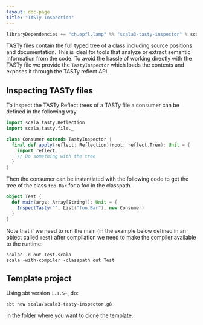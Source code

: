 ```yaml
---
layout: doc-page
title: "TASTy Inspection"
---
```


```scala
libraryDependencies += "ch.epfl.lamp" %% "scala3-tasty-inspector" % scalaVersion.value
```

TASTy files contain the full typed tree of a class including source positions
and documentation. This is ideal for tools that analyze or extract semantic
information from the code. To avoid the hassle of working directly with the TASTy
file we provide the `TastyInspector` which loads the contents and exposes it
through the TASTy reflect API.


## Inspecting TASTy files

To inspect the TASTy Reflect trees of a TASTy file a consumer can be defined in
the following way.

```scala
import scala.tasty.Reflection
import scala.tasty.file._

class Consumer extends TastyInspector {
  final def apply(reflect: Reflection)(root: reflect.Tree): Unit = {
    import reflect._
    // Do something with the tree
  }
}
```

Then the consumer can be instantiated with the following code to get the tree of
the class `foo.Bar` for a foo in the classpath.

```scala
object Test {
  def main(args: Array[String]): Unit = {
    InspectTasty("", List("foo.Bar"), new Consumer)
  }
}
```

Note that if we need to run the main (in the example below defined in an object called `Test`) after
compilation we need to make the compiler available to the runtime:

```shell
scalac -d out Test.scala
scala -with-compiler -classpath out Test
```


## Template project
Using sbt version `1.1.5+`, do:
```
sbt new scala/scala3-tasty-inspector.g8
```
in the folder where you want to clone the template.
